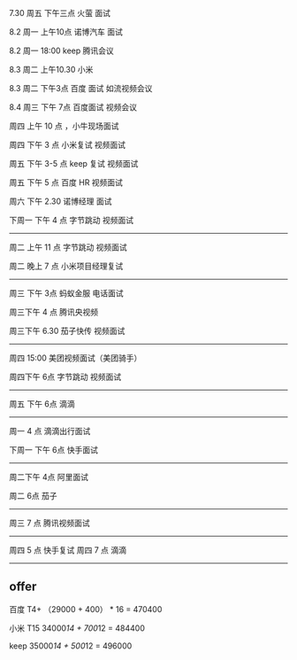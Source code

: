 7.30 周五  下午三点 火萤 面试

8.2  周一  上午10点  诺博汽车 面试

8.2  周一   18:00  keep 腾讯会议

8.3  周二   上午10.30 小米

8.3  周二   下午3点 百度 面试   如流视频会议

8.4  周三   下午 7点 百度面试 视频会议

周四  上午 10 点 ，小牛现场面试

周四 下午 3 点 小米复试   视频面试

周五 下午 3-5 点  keep 复试  视频面试 

周五 下午 5 点 百度 HR 视频面试

周六 下午 2.30 诺博经理 面试 


下周一  下午 4 点  字节跳动  视频面试

-------------------------------------------------------------

周二 上午 11 点 字节跳动 视频面试

周二 晚上 7 点  小米项目经理复试

-------------------------------------------------------------

周三 下午 3点 蚂蚁金服  电话面试

周三下午 4 点  腾讯央视频

周三下午 6.30  茄子快传 视频面试

-------------------------------------------

周四 15:00  美团视频面试（美团骑手）

周四下午 6点   字节跳动 视频面试

---------------------------------

周五 下午 6点 滴滴 

-----------------------------------

周一 4 点 滴滴出行面试

下周一  下午 6点 快手面试

--------------------

周二下午 4点 阿里面试

周二  6点 茄子

--------------------

周三  7 点 腾讯视频面试

----------------------

周四 5 点 快手复试
周四 7 点 滴滴

-----------------------------------------
## offer

百度 T4+ （29000 + 400） * 16  = 470400

小米 T15  34000*14 +  700*12 = 484400

keep  35000*14 + 500*12 = 496000












